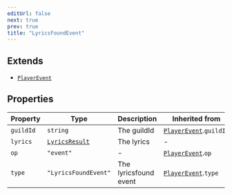 ```yaml
---
editUrl: false
next: true
prev: true
title: "LyricsFoundEvent"
---
```


## Extends

- [`PlayerEvent`](/api/interfaces/playerevent/)

## Properties

| Property | Type | Description | Inherited from | Defined in |
| ------ | ------ | ------ | ------ | ------ |
| `guildId` | `string` | The guildId | [`PlayerEvent`](/api/interfaces/playerevent/).`guildId` | [src/structures/Types/Utils.ts:273](https://github.com/appujet/lavalink-client/blob/4880e032861893b27e80b7c2d6c36639afbb3479/src/structures/Types/Utils.ts#L273) |
| `lyrics` | [`LyricsResult`](/api/interfaces/lyricsresult/) | The lyrics | - | [src/structures/Types/Utils.ts:275](https://github.com/appujet/lavalink-client/blob/4880e032861893b27e80b7c2d6c36639afbb3479/src/structures/Types/Utils.ts#L275) |
| `op` | `"event"` | - | [`PlayerEvent`](/api/interfaces/playerevent/).`op` | [src/structures/Types/Utils.ts:164](https://github.com/appujet/lavalink-client/blob/4880e032861893b27e80b7c2d6c36639afbb3479/src/structures/Types/Utils.ts#L164) |
| `type` | `"LyricsFoundEvent"` | The lyricsfound event | [`PlayerEvent`](/api/interfaces/playerevent/).`type` | [src/structures/Types/Utils.ts:271](https://github.com/appujet/lavalink-client/blob/4880e032861893b27e80b7c2d6c36639afbb3479/src/structures/Types/Utils.ts#L271) |
